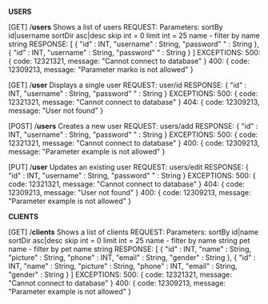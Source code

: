 __USERS__

[GET] /__users__
Shows a list of users
REQUEST:
Parameters:
sortBy id|username
sortDir asc|desc
skip int = 0
limit int = 25
name - filter by name  string
RESPONSE:
[
    {
        "id" : INT,
        "username" : String,
        "password" " : String
    },
    {
        "id" : INT,
        "username" : String,
        "password" " : String
    }
]
EXCEPTIONS:
500:
{
    code: 12321321,
    message: "Cannot connect to database"
}
400:
{
    code: 12309213,
    message: "Parameter marko is not allowed"
}

[GET] /__user__
Displays a single user
REQUEST:
user/id
RESPONSE:
{
    "id" : INT,
    "username" : String,
    "password" " : String
}
EXCEPTIONS:
500:
{
    code: 12321321,
    message: "Cannot connect to database"
}
404:
{
    code: 12309213,
    message: "User not found"
}

[POST] /__users__
Creates a new user
REQUEST:
users/add
RESPONSE:
{
    "id" : INT,
    "username" : String,
    "password" " : String
}
EXCEPTIONS:
500:
{
    code: 12321321,
    message: "Cannot connect to database"
}
400:
{
    code: 12309213,
    message: "Parameter example is not allowed"
}

[PUT] /__user__
Updates an existing user
REQUEST:
users/edit
RESPONSE:
{
    "id" : INT,
    "username" : String,
    "password" " : String
}
EXCEPTIONS:
500:
{
    code: 12321321,
    message: "Cannot connect to database"
}
404:
{
    code: 12309213,
    message: "User not found"
}
400:
{
    code: 12309213,
    message: "Parameter example is not allowed"
}

__CLIENTS__

[GET] /__clients__
Shows a list of clients
REQUEST:
Parameters:
sortBy id|name
sortDir asc|desc
skip int = 0
limit int = 25
name - filter by name string
pet name - filter by pet name string
RESPONSE:
[
    {
        "id" : INT,
        "name" : String,
        "picture" : String,
        "phone" : INT,
        "email" : String,
        "gender" : String
    },
    {
        "id" : INT,
        "name" : String,
        "picture" : String,
        "phone" : INT,
        "email" : String,
        "gender" : String
    }
]
EXCEPTIONS:
500:
{
    code: 12321321,
    message: "Cannot connect to database"
}
400:
{
    code: 12309213,
    message: "Parameter example is not allowed"
}







